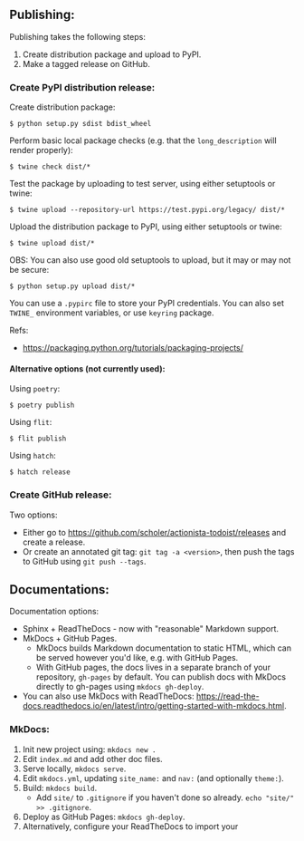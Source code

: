 



Publishing:
-----------

Publishing takes the following steps:

1. Create distribution package and upload to PyPI.
2. Make a tagged release on GitHub.


### Create PyPI distribution release:


Create distribution package:

	$ python setup.py sdist bdist_wheel

Perform basic local package checks (e.g. that the `long_description` will
render properly):

    $ twine check dist/*

Test the package by uploading to test server, using either setuptools or twine:

	$ twine upload --repository-url https://test.pypi.org/legacy/ dist/*

Upload the distribution package to PyPI, using either setuptools or twine:

	$ twine upload dist/*

OBS: You can also use good old setuptools to upload, but it may or may not be secure:

	$ python setup.py upload dist/*

You can use a `.pypirc` file to store your PyPI credentials.
You can also set `TWINE_` environment variables, or use `keyring` package.


Refs:

* https://packaging.python.org/tutorials/packaging-projects/



#### Alternative options (not currently used):


Using `poetry`:

	$ poetry publish


Using `flit`:

	$ flit publish


Using `hatch`:

	$ hatch release



### Create GitHub release:

Two options:

* Either go to https://github.com/scholer/actionista-todoist/releases and create a release.
* Or create an annotated git tag: `git tag -a <version>`, then push the tags to GitHub
  using `git push --tags`.



Documentations:
---------------

Documentation options:

* Sphinx + ReadTheDocs - now with "reasonable" Markdown support.
* MkDocs + GitHub Pages.
    * MkDocs builds Markdown documentation to static HTML, which can be served however you'd like,
      e.g. with GitHub Pages. 
    * With GitHub pages, the docs lives in a separate branch of your
      repository, `gh-pages` by default. You can publish docs with MkDocs directly to 
      gh-pages using `mkdocs gh-deploy`.
* You can also use MkDocs with ReadTheDocs: 
  https://read-the-docs.readthedocs.io/en/latest/intro/getting-started-with-mkdocs.html.
  



### MkDocs:

1. Init new project using: `mkdocs new .`
2. Edit `index.md` and add other doc files.
3. Serve locally, `mkdocs serve`.
4. Edit `mkdocs.yml`, updating `site_name:` and `nav:` (and optionally `theme:`).
5. Build: `mkdocs build`.
    * Add `site/` to `.gitignore` if you haven't done so already.
      `echo "site/" >> .gitignore`.
6. Deploy as GitHub Pages: `mkdocs gh-deploy`.
7. Alternatively, configure your ReadTheDocs to import your 




